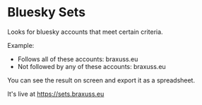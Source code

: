 # Bluesky Sets

Looks for bluesky accounts that meet certain criteria.

Example:
- Follows all of these accounts: braxuss.eu
- Not followed by any of these accounts: braxuss.eu

You can see the result on screen and export it as a spreadsheet.

It's live at https://sets.braxuss.eu
